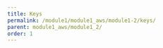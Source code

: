 ```yaml
---
title: Keys
permalink: /module1/module1_aws/module1-2/keys/
parent: module1_aws/module1_2/
order: 1
---
```

